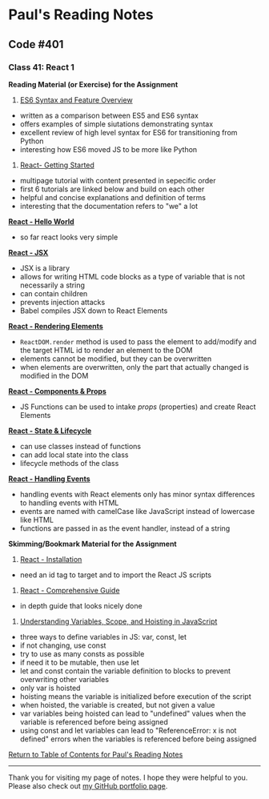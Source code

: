 # Paul's Reading Notes

## Code #401

### Class 41: React 1

**Reading Material (or Exercise) for the Assignment**
1. [ES6 Syntax and Feature Overview](https://www.taniarascia.com/es6-syntax-and-feature-overview/)
- written as a comparison between ES5 and ES6 syntax
- offers examples of simple siutations demonstrating syntax
- excellent review of high level syntax for ES6 for transitioning from Python
- interesting how ES6 moved JS to be more like Python


1. [React- Getting Started](https://reactjs.org/docs/getting-started.html)
- multipage tutorial with content presented in sepecific order
- first 6 tutorials are linked below and build on each other
- helpful and concise explanations and definition of terms
- interesting that the documentation refers to "we" a lot

**[React - Hello World](https://reactjs.org/docs/hello-world.html)**
- so far react looks very simple

**[React - JSX](https://reactjs.org/docs/introducing-jsx.html)**
- JSX is a library
- allows for writing HTML code blocks as a type of variable that is not necessarily a string
- can contain children
- prevents injection attacks
- Babel compiles JSX down to React Elements

**[React - Rendering Elements](https://reactjs.org/docs/rendering-elements.html)**
- `ReactDOM.render` method is used to pass the element to add/modify and the target HTML id to render an element to the DOM
- elements cannot be modified, but they can be overwritten
- when elements are overwritten, only the part that actually changed is modified in the DOM

**[React - Components & Props](https://reactjs.org/docs/components-and-props.html)**
- JS Functions can be used to intake *props* (properties) and create React Elements

**[React - State & Lifecycle](https://reactjs.org/docs/state-and-lifecycle.html)**
- can use classes instead of functions
- can add local state into the class
- lifecycle methods of the class

**[React - Handling Events](https://reactjs.org/docs/handling-events.html)**
- handling events with React elements only has minor syntax differences to handling events with HTML
- events are named with camelCase like JavaScript instead of lowercase like HTML
- functions are passed in as the event handler, instead of a string



**Skimming/Bookmark Material for the Assignment**
1. [React - Installation](https://reactjs.org/docs/create-a-new-react-app.html)
- need an id tag to target and to import the React JS scripts


1. [React - Comprehensive Guide](https://tylermcginnis.com/reactjs-tutorial-a-comprehensive-guide-to-building-apps-with-react/)
- in depth guide that looks nicely done


1. [Understanding Variables, Scope, and Hoisting in JavaScript](https://www.digitalocean.com/community/tutorials/understanding-variables-scope-hoisting-in-javascript)
- three ways to define variables in JS:  var, const, let
- if not changing, use const
- try to use as many consts as possible
- if need it to be mutable, then use let
- let and const contain the variable definition to blocks to prevent overwriting other variables
- only var is hoisted
- hoisting means the variable is initialized before execution of the script
- when hoisted, the variable is created, but not given a value
- var variables being hoisted can lead to "undefined" values when the variable is referenced before being assigned
- using const and let variables can lead to "ReferenceError: x is not defined" errors when the variables is referenced before being assigned



[Return to Table of Contents for Paul's Reading Notes](https://paul-leonard.github.io/reading-notes/ "Go back to find more notes!")



---



Thank you for visiting my page of notes.  I hope they were helpful to you.  Please also check out [my GitHub portfolio page](https://github.com/paul-leonard "Paul's GitHub Portfolio").